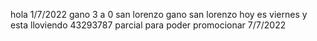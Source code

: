 hola
1/7/2022
gano 3 a 0 san lorenzo
gano san lorenzo
hoy es viernes y esta lloviendo
43293787
parcial para poder promocionar 7/7/2022
